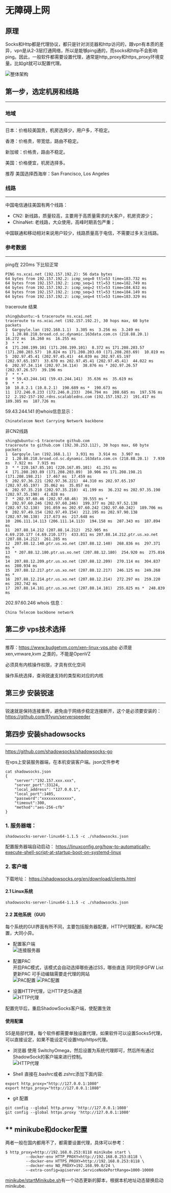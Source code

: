 # 无障碍上网

## 原理

Socks和Http都是代理协议，都只是针对浏览器和http访问的，跟vpn有本质的差异，vpn是从2-3层打通网络，所以是能够ping通的，而socks和http不会影响ping。因此，一般软件都需要设置代理，通常是http_proxy和https_proxy环境变量。比如git就可以配置代理。

![整体架构](resource/arch.png)

##  第一步，选定机房和线路
---
### 地域
---
日本：价格较美国贵，机房选择少，用户多，不稳定。

香港：价格贵，带宽低，路由不稳定。

新加坡：价格贵，路由不稳定。

美国：价格便宜，机房选择多。

推荐 美国选择西海岸：San Francisco, Los Angeles

### 线路
---

中国电信通往美国有两个线路：

- CN2: 新线路，质量较高，主要用于高质量需求的大客户，机房资源少；
- ChinaNet: 老线路，大众使用，高峰时期丢包严重；

中国联通和移动相对来说用户较少，线路质量高于电信，不需要过多关注线路。

### 参考数据
---
ping在 220ms 下比较正常
```
PING ns.xcai.net (192.157.192.2): 56 data bytes
64 bytes from 192.157.192.2: icmp_seq=0 ttl=53 time=183.732 ms
64 bytes from 192.157.192.2: icmp_seq=1 ttl=53 time=182.749 ms
64 bytes from 192.157.192.2: icmp_seq=2 ttl=53 time=184.632 ms
64 bytes from 192.157.192.2: icmp_seq=3 ttl=53 time=184.149 ms
64 bytes from 192.157.192.2: icmp_seq=4 ttl=53 time=183.329 ms
```

traceroute 结果
```
shing@ubuntu:~$ traceroute ns.xcai.net
traceroute to ns.xcai.net (192.157.192.2), 30 hops max, 60 byte packets
1  Gargoyle.lan (192.168.1.1)  3.305 ms  3.256 ms  3.249 ms
2  1.20.88.218.broad.cd.sc.dynamic.163data.com.cn (218.88.20.1)  16.272 ms  16.260 ms  16.255 ms
3  * * *
4  171.208.199.101 (171.208.199.101)  8.372 ms 171.208.203.57 (171.208.203.57)  10.824 ms 171.208.203.69 (171.208.203.69)  10.819 ms
5  202.97.45.41 (202.97.45.41)  44.039 ms 202.97.65.197 (202.97.65.197)  33.670 ms 202.97.45.41 (202.97.45.41)  44.022 ms
6  202.97.34.114 (202.97.34.114)  38.876 ms * 202.97.26.57 (202.97.26.57)  39.196 ms
7  * * *
8  * 59.43.244.141 (59.43.244.141)  35.636 ms  35.619 ms
9  * * *
10  10.8.2.1 (10.8.2.1)  190.689 ms *  190.673 ms
11  172.246.0.233 (172.246.0.233)  204.794 ms  208.685 ms  197.576 ms
12  2.192-157-192.rdns.scalabledns.com (192.157.192.2)  191.417 ms  189.385 ms  187.726 ms
```

59.43.244.141 的whois信息显示：
```
Chinatelecom Next Carrying Network backbone
```

非CN2线路
```
shing@ubuntu:~$ traceroute github.com
traceroute to github.com (192.30.253.112), 30 hops max, 60 byte packets
1  Gargoyle.lan (192.168.1.1)  3.931 ms  3.914 ms  3.907 ms
2  1.20.88.218.broad.cd.sc.dynamic.163data.com.cn (218.88.20.1)  7.930 ms  7.922 ms  7.915 ms
3  * * 220.167.85.101 (220.167.85.101)  41.251 ms
4  171.208.203.89 (171.208.203.89)  10.906 ms 171.208.198.21 (171.208.198.21)  17.467 ms  17.459 ms
5  202.97.36.221 (202.97.36.221)  44.310 ms 202.97.65.197 (202.97.65.197)  35.062 ms  35.057 ms
6  202.97.35.210 (202.97.35.210)  41.199 ms  36.232 ms 202.97.35.190 (202.97.35.190)  41.028 ms
7  * 202.97.60.46 (202.97.60.46)  39.555 ms *
8  202.97.60.246 (202.97.60.246)  199.377 ms 202.97.52.138 (202.97.52.138)  191.059 ms 202.97.60.242 (202.97.60.242)  189.706 ms
9  202.97.49.154 (202.97.49.154)  212.195 ms 202.97.90.138 (202.97.90.138)  217.673 ms  217.648 ms
10  206.111.14.113 (206.111.14.113)  194.158 ms  207.343 ms  187.894 ms
11  207.88.14.212 (207.88.14.212)  252.905 ms
4.69.210.177 (4.69.210.177)  433.811 ms 207.88.14.212.ptr.us.xo.net (207.88.14.212)  261.285 ms
12  207.88.12.140.ptr.us.xo.net (207.88.12.140)  268.836 ms  297.371 ms *
13  * 207.88.12.180.ptr.us.xo.net (207.88.12.180)  254.920 ms  275.016 ms
14  207.88.12.209.ptr.us.xo.net (207.88.12.209)  270.114 ms  304.837 ms  280.934 ms
15  207.88.12.217.ptr.us.xo.net (207.88.12.217)  246.125 ms  249.268 ms *
16  207.88.12.214.ptr.us.xo.net (207.88.12.214)  272.297 ms  259.220 ms  282.742 ms
17  207.88.14.181.ptr.us.xo.net (207.88.14.181)  255.825 ms *  248.839 ms
```

202.97.60.246 whois 信息：
```
China Telecom backbone network
```

## 第二步 vps技术选择
---
推荐：https://www.budgetvm.com/xen-linux-vps.php
必须是 xen,vmware,kvm 之类的，不能是OpenVZ

必须具有内核操作权限，才具有优化空间

操作系统选择，查询锐速支持的类型和对应的内核

## 第三步 安装锐速
---
锐速就是保持连接重传，避免由于网络步稳定连接断开，这个是必须要安装的：
https://github.com/91yun/serverspeeder

## 第四步 安装shadowsocks
---
https://github.com/shadowsocks/shadowsocks-go

在vps上安装服务器端，在本机安装客户端。json文件参考
```
cat shadowsocks.json
{
    "server":"192.157.xxx.xxx",
    "server_port":33124,
    "local_address": "127.0.0.1",
    "local_port":1405,
    "password":"xxxxxxxxxxxxx",
    "timeout":300,
    "method":"aes-256-cfb"
}
```
### 1. 服务器端：
```
shadowsocks-server-linux64-1.1.5 -c ./shadowsocks.json
```

配置服务器端自动启动：
https://linuxconfig.org/how-to-automatically-execute-shell-script-at-startup-boot-on-systemd-linux

### 2. 客户端

下载地址：
https://shadowsocks.org/en/download/clients.html

#### 2.1 Linux系统
```
shadowsocks-server-linux64-1.1.5 -c ./shadowsocks.json
```

#### 2.2 其他系统（GUI）
每个系统的GUI界面有所不同，主要包括服务器配置，HTTP代理配置，和PAC配置，大同小异。


+ 配置客户端  
![连接服务器](resource/server-config.png)

+ 配置PAC  
开启PAC模式，该模式会自动选择哪些通过SS，哪些直连
同时同步GFW List更新PAC
可手动编辑需要走代理的网站  
![PAC配置](resource/pac-config1.png)
![PAC配置](resource/pac-config2.png)

+ 设置HTTP代理，让HTTP走Ss通道  
![HTTP代理](resource/http-proxy.png)

配置完毕后，重启ShadowSocks客户端，使配置生效

#### 使用配置
SS是局部代理，每个软件都需要单独设置代理，如果软件可以设置Socks5代理，可以直接设定，如果不能设定可设置http/https代理。
+ 浏览器
使用 SwitchyOmega，然后设置为系统代理即可，然后所有通过ShadowSock的客户端来进行控制。   
![HTTP代理](resource/switch-omega-proxy.png)

+ Shell
直接在.bashrc或者.zshrc添加下面内容:
```
export http_proxy="http://127.0.0.1:1080"
export https_proxy="http://127.0.0.1:1080"
```

+ git 配置
```
git config --global http.proxy 'http://127.0.0.1:1080' 
git config --global https.proxy 'http://127.0.0.1:1080'
```

** minikube和docker配置
---
两者一般在国内都用不了，都需要设置代理，具体可以参考：
```
$ http_proxy=http://192.168.0.253:8118 minikube start \
         --docker-env HTTP_PROXY=http://192.168.0.253:8118 \
         --docker-env HTTPS_PROXY=http://192.168.0.253:8118 \
         --docker-env NO_PROXY=192.168.99.0/24 \
         --extra-config=apiserver.ServiceNodePortRange=1000-10000
```

[minikube/startMinikube.sh](../minikube/startMinikube.sh)有一个动态更新的脚本，根据本机地址动态替换启动minikube.
